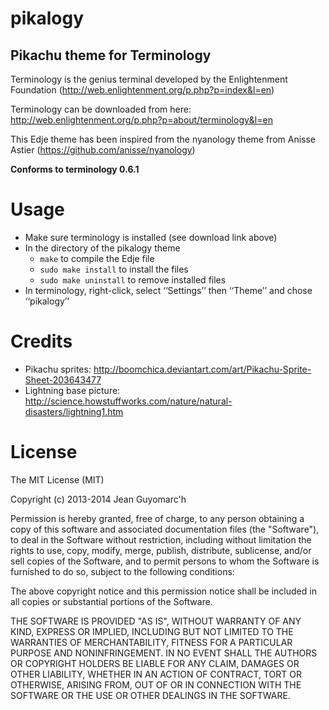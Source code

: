 pikalogy
========

Pikachu theme for Terminology
-----------------------------


Terminology is the genius terminal developed by the Enlightenment Foundation (http://web.enlightenment.org/p.php?p=index&l=en)

Terminology can be downloaded from here: http://web.enlightenment.org/p.php?p=about/terminology&l=en

This Edje theme has been inspired from the nyanology theme from Anisse Astier (https://github.com/anisse/nyanology)



**Conforms to terminology 0.6.1**

Usage
=====

* Make sure terminology is installed (see download link above)
* In the directory of the pikalogy theme
  * `make` to compile the Edje file
  * `sudo make install` to install the files
  * `sudo make uninstall` to remove installed files
* In terminology, right-click, select ‘‘Settings’’ then ‘‘Theme’’ and chose ‘‘pikalogy’’

Credits
=======

* Pikachu sprites: http://boomchica.deviantart.com/art/Pikachu-Sprite-Sheet-203643477
* Lightning base picture: http://science.howstuffworks.com/nature/natural-disasters/lightning1.htm

License
=======

The MIT License (MIT)

Copyright (c) 2013-2014 Jean Guyomarc'h

Permission is hereby granted, free of charge, to any person obtaining a copy
of this software and associated documentation files (the "Software"), to deal
in the Software without restriction, including without limitation the rights
to use, copy, modify, merge, publish, distribute, sublicense, and/or sell
copies of the Software, and to permit persons to whom the Software is
furnished to do so, subject to the following conditions:

The above copyright notice and this permission notice shall be included in
all copies or substantial portions of the Software.

THE SOFTWARE IS PROVIDED "AS IS", WITHOUT WARRANTY OF ANY KIND, EXPRESS OR
IMPLIED, INCLUDING BUT NOT LIMITED TO THE WARRANTIES OF MERCHANTABILITY,
FITNESS FOR A PARTICULAR PURPOSE AND NONINFRINGEMENT. IN NO EVENT SHALL THE
AUTHORS OR COPYRIGHT HOLDERS BE LIABLE FOR ANY CLAIM, DAMAGES OR OTHER
LIABILITY, WHETHER IN AN ACTION OF CONTRACT, TORT OR OTHERWISE, ARISING FROM,
OUT OF OR IN CONNECTION WITH THE SOFTWARE OR THE USE OR OTHER DEALINGS IN
THE SOFTWARE.



